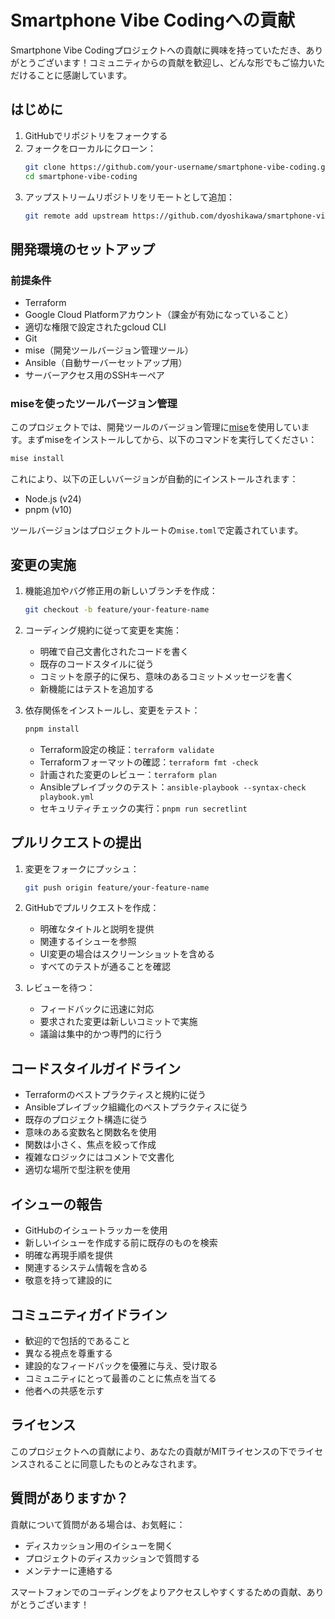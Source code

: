 # Smartphone Vibe Codingへの貢献

Smartphone Vibe Codingプロジェクトへの貢献に興味を持っていただき、ありがとうございます！コミュニティからの貢献を歓迎し、どんな形でもご協力いただけることに感謝しています。

## はじめに

1. GitHubでリポジトリをフォークする
2. フォークをローカルにクローン：
   ```bash
   git clone https://github.com/your-username/smartphone-vibe-coding.git
   cd smartphone-vibe-coding
   ```
3. アップストリームリポジトリをリモートとして追加：
   ```bash
   git remote add upstream https://github.com/dyoshikawa/smartphone-vibe-coding.git
   ```

## 開発環境のセットアップ

### 前提条件

- Terraform
- Google Cloud Platformアカウント（課金が有効になっていること）
- 適切な権限で設定されたgcloud CLI
- Git
- mise（開発ツールバージョン管理ツール）
- Ansible（自動サーバーセットアップ用）
- サーバーアクセス用のSSHキーペア

### miseを使ったツールバージョン管理

このプロジェクトでは、開発ツールのバージョン管理に[mise](https://mise.jdx.dev/)を使用しています。まずmiseをインストールしてから、以下のコマンドを実行してください：

```bash
mise install
```

これにより、以下の正しいバージョンが自動的にインストールされます：
- Node.js (v24)
- pnpm (v10)

ツールバージョンはプロジェクトルートの`mise.toml`で定義されています。

## 変更の実施

1. 機能追加やバグ修正用の新しいブランチを作成：
   ```bash
   git checkout -b feature/your-feature-name
   ```

2. コーディング規約に従って変更を実施：
   - 明確で自己文書化されたコードを書く
   - 既存のコードスタイルに従う
   - コミットを原子的に保ち、意味のあるコミットメッセージを書く
   - 新機能にはテストを追加する

3. 依存関係をインストールし、変更をテスト：
   ```bash
   pnpm install
   ```
   - Terraform設定の検証：`terraform validate`
   - Terraformフォーマットの確認：`terraform fmt -check`
   - 計画された変更のレビュー：`terraform plan`
   - Ansibleプレイブックのテスト：`ansible-playbook --syntax-check playbook.yml`
   - セキュリティチェックの実行：`pnpm run secretlint`

## プルリクエストの提出

1. 変更をフォークにプッシュ：
   ```bash
   git push origin feature/your-feature-name
   ```

2. GitHubでプルリクエストを作成：
   - 明確なタイトルと説明を提供
   - 関連するイシューを参照
   - UI変更の場合はスクリーンショットを含める
   - すべてのテストが通ることを確認

3. レビューを待つ：
   - フィードバックに迅速に対応
   - 要求された変更は新しいコミットで実施
   - 議論は集中的かつ専門的に行う

## コードスタイルガイドライン

- Terraformのベストプラクティスと規約に従う
- Ansibleプレイブック組織化のベストプラクティスに従う
- 既存のプロジェクト構造に従う
- 意味のある変数名と関数名を使用
- 関数は小さく、焦点を絞って作成
- 複雑なロジックにはコメントで文書化
- 適切な場所で型注釈を使用

## イシューの報告

- GitHubのイシュートラッカーを使用
- 新しいイシューを作成する前に既存のものを検索
- 明確な再現手順を提供
- 関連するシステム情報を含める
- 敬意を持って建設的に

## コミュニティガイドライン

- 歓迎的で包括的であること
- 異なる視点を尊重する
- 建設的なフィードバックを優雅に与え、受け取る
- コミュニティにとって最善のことに焦点を当てる
- 他者への共感を示す

## ライセンス

このプロジェクトへの貢献により、あなたの貢献がMITライセンスの下でライセンスされることに同意したものとみなされます。

## 質問がありますか？

貢献について質問がある場合は、お気軽に：
- ディスカッション用のイシューを開く
- プロジェクトのディスカッションで質問する
- メンテナーに連絡する

スマートフォンでのコーディングをよりアクセスしやすくするための貢献、ありがとうございます！